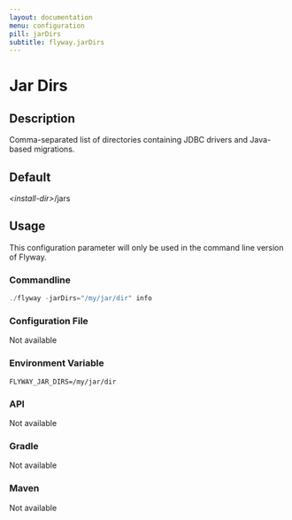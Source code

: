 ```yaml
---
layout: documentation
menu: configuration
pill: jarDirs
subtitle: flyway.jarDirs
---
```


# Jar Dirs

## Description
Comma-separated list of directories containing JDBC drivers and Java-based migrations.

## Default
<nobr><i>&lt;install-dir&gt;</i>/jars</nobr>

## Usage

This configuration parameter will only be used in the command line version of Flyway.

### Commandline
```powershell
./flyway -jarDirs="/my/jar/dir" info
```

### Configuration File
Not available

### Environment Variable
```properties
FLYWAY_JAR_DIRS=/my/jar/dir
```

### API
Not available

### Gradle
Not available

### Maven
Not available